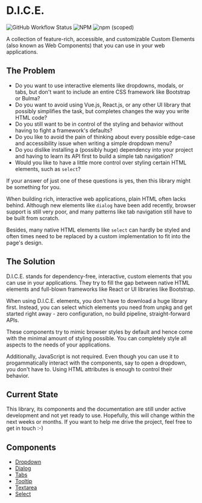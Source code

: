 # D.I.C.E.

![GitHub Workflow Status](https://img.shields.io/github/workflow/status/andreasremdt/dice/Lint%20&%20Test%20Code)
![NPM](https://img.shields.io/npm/l/@andreasremdt/dice)
![npm (scoped)](https://img.shields.io/npm/v/@andreasremdt/dice)

A collection of feature-rich, accessible, and customizable Custom Elements (also known as Web Components) that you can use in your web applications.

## The Problem

- Do you want to use interactive elements like dropdowns, modals, or tabs, but don't want to include an entire CSS framework like Bootstrap or Bulma?
- Do you want to avoid using Vue.js, React.js, or any other UI library that possibly simplifies the task, but completes changes the way you write HTML code?
- Do you still want to be in control of the styling and behavior without having to fight a framework's defaults?
- Do you like to avoid the pain of thinking about every possible edge-case and accessibility issue when writing a simple dropdown menu?
- Do you dislike installing a (possibly huge) dependency into your project and having to learn its API first to build a simple tab navigation?
- Would you like to have a little more control over styling certain HTML elements, such as `select`?

If your answer of just one of these questions is yes, then this library might be something for you.

When building rich, interactive web applications, plain HTML often lacks behind. Although new elements like `dialog` have been add recently, browser support is still very poor, and many patterns like tab navigation still have to be built from scratch.

Besides, many native HTML elements like `select` can hardly be styled and often times need to be replaced by a custom implementation to fit into the page's design.

## The Solution

D.I.C.E. stands for dependency-free, interactive, custom elements that you can use in your applications. They try to fill the gap between native HTML elements and full-blown frameworks like React or UI libraries like Bootstrap.

When using D.I.C.E. elements, you don't have to download a huge library first. Instead, you can select which elements you need from unpkg and get started right away - zero configuration, no build pipeline, straight-forward APIs.

These components try to mimic browser styles by default and hence come with the minimal amount of styling possible. You can completely style all aspects to the needs of your applications.

Additionally, JavaScript is not required. Even though you can use it to progammatically interact with the components, say to open a dropdown, you don't have to. Using HTML attributes is enough to control their behavior.

## Current State

This library, its components and the documentation are still under active development and not yet ready to use. Hopefully, this will change within the next weeks or months. If you want to help me drive the project, feel free to get in touch :-)

## Components

- [Dropdown](src/dropdown)
- [Dialog](src/dialog)
- [Tabs](src/tabs)
- [Tooltip](src/tooltip)
- [Textarea](src/textarea)
- [Select](src/select)
